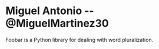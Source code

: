 # Miguel Antonio --@MiguelMartinez30
Foobar is a Python library for dealing with word pluralization.


